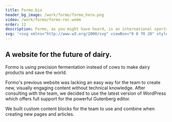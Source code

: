```yaml
---
title: Formo.bio
header_bg_image: /work/formo/formo_hero.png
video: /work/formo/formo-rec.webm
order: 12
description: Formo, as you might have heard, is an international sports and lifestyle clothing brand. I worked on several digital campaigns as a graphic designer and illustrator.
svg: '<svg xmlns="http://www.w3.org/2000/svg" viewBox="0 0 70 20" style="enable-background:new 0 0 70 20" xml:space="preserve"><path d="m3.4 5.6 7.9-3.3c.1 0 .1-.1.1-.2l-.9-2c-.1-.1-.2-.1-.2-.1L2.4 3.3C.9 3.9 0 5.3 0 6.9v12.3c0 .1.1.1.1.1h2.2c.1 0 .1-.1.1-.1v-8.7c.2.1.3.1.5.2l7.2 1.8c.1 0 .1 0 .1-.1l.6-2.1c0-.1 0-.1-.1-.1L3.6 8.3C2.7 8 2.5 7.2 2.5 7s0-1 .9-1.4zm59.7.7c-3.8 0-6.9 3-6.9 6.8s3.1 6.8 6.9 6.8 6.9-3 6.9-6.8-3.1-6.8-6.9-6.8zm0 11.1c-2.4 0-4.4-1.9-4.4-4.3s2-4.3 4.4-4.3 4.4 1.9 4.4 4.3-2 4.3-4.4 4.3zM18.8 6.3c-3.8 0-6.9 3-6.9 6.8s3.1 6.8 6.9 6.8 6.9-3 6.9-6.8-3.1-6.8-6.9-6.8zm0 11.1c-2.4 0-4.4-1.9-4.4-4.3s2-4.3 4.4-4.3 4.4 1.9 4.4 4.3-2 4.3-4.4 4.3zM53.1 7.1c-.9-.7-2-.9-3-.6l-3.2.9c-.3.1-.6.2-.9.4-.2-.3-.4-.5-.7-.7-.9-.7-2-.9-3-.6l-3.3.9c-1.6.4-2.7 1.9-2.7 3.5v8.3c0 .1.1.1.1.1h2.2c.1 0 .1-.1.1-.1v-8.3c0-.5.4-1 .9-1.1l3.2-.9c.4-.1.7.1.8.2.3.2.4.5.4.8v9.4c0 .1.1.1.1.1h2.2c.1 0 .1-.1.1-.1V11c0-.5.4-1 .9-1.1l3.2-.9c.4-.1.7.1.8.2.3.2.4.5.4.8v9.4c0 .1.1.1.1.1H54c.1 0 .1 0 .1-.1V9.9c.4-1.1-.1-2.1-1-2.8zm-23 .3c-1.6.4-2.7 1.9-2.7 3.5v8.3c0 .1.1.1.1.1h2.2c.1 0 .1-.1.1-.1v-8.3c0-.5.4-1 .9-1.1l4.6-1.3c.1 0 .1-.1.1-.1l-.6-2.1c0-.1-.1-.1-.1-.1l-4.6 1.2z" style="fill:currentColor"/></svg>'
---
```

## A website for the future of dairy.

Formo is using precision fermentation instead of cows to make dairy products and save the world. 

Formo's previous website was lacking an easy way for the team to create new, visually engaging content without technical knowledge. After consulting with the team, we decided to use the latest version of WordPress which offers full support for the powerful Gutenberg editor.

We built custom content blocks for the team to use and combine when creating new pages and articles.